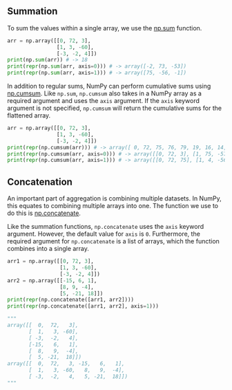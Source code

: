 ## Summation

To sum the values within a single array, we use the [np.sum](https://docs.scipy.org/doc/numpy/reference/generated/numpy.sum.html) function.

```python
arr = np.array([[0, 72, 3],
                [1, 3, -60],
                [-3, -2, 4]])
print(np.sum(arr)) # -> 18
print(repr(np.sum(arr, axis=0))) # -> array([-2, 73, -53])
print(repr(np.sum(arr, axis=1))) # -> array([75, -56, -1])
```

In addition to regular sums, NumPy can perform cumulative sums using [np.cumsum](https://docs.scipy.org/doc/numpy/reference/generated/numpy.cumsum.html). Like `np.sum`, `np.cumsum` also takes in a NumPy array as a required argument and uses the `axis` argument. If the `axis` keyword argument is not specified, `np.cumsum` will return the cumulative sums for the flattened array.

```python
arr = np.array([[0, 72, 3],
                [1, 3, -60],
                [-3, -2, 4]])
print(repr(np.cumsum(arr))) # -> array([ 0, 72, 75, 76, 79, 19, 16, 14, 18])
print(repr(np.cumsum(arr, axis=0))) # -> array([[0, 72, 3], [1, 75, -57], [-2, 73, -53]])
print(repr(np.cumsum(arr, axis=1))) # -> array([[0, 72, 75], [1, 4, -56], [-3, -5, -1]])
```

## Concatenation

An important part of aggregation is combining multiple datasets. In NumPy, this equates to combining multiple arrays into one. The function we use to do this is [np.concatenate](https://docs.scipy.org/doc/numpy/reference/generated/numpy.concatenate.html).

Like the summation functions, `np.concatenate` uses the `axis` keyword argument. However, the default value for `axis` is `0`. Furthermore, the required argument for `np.concatenate` is a list of arrays, which the function combines into a single array.

```python
arr1 = np.array([[0, 72, 3],
                 [1, 3, -60],
                 [-3, -2, 4]])
arr2 = np.array([[-15, 6, 1],
                 [8, 9, -4],
                 [5, -21, 18]])
print(repr(np.concatenate([arr1, arr2])))
print(repr(np.concatenate([arr1, arr2], axis=1)))

"""
array([[  0,  72,   3],
       [  1,   3, -60],
       [ -3,  -2,   4],
       [-15,   6,   1],
       [  8,   9,  -4],
       [  5, -21,  18]])
array([[  0,  72,   3, -15,   6,   1],
       [  1,   3, -60,   8,   9,  -4],
       [ -3,  -2,   4,   5, -21,  18]])
"""
```

